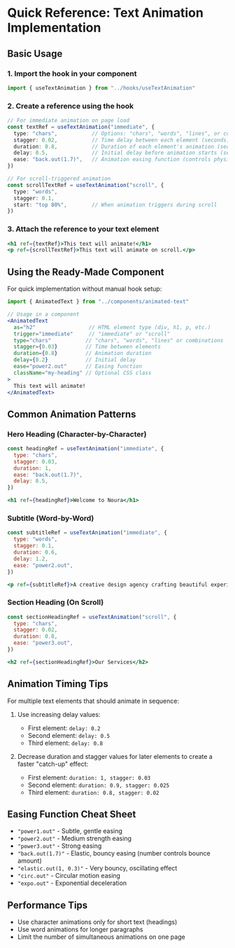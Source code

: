 # Quick Reference: Text Animation Implementation

## Basic Usage

### 1. Import the hook in your component

```typescript
import { useTextAnimation } from "../hooks/useTextAnimation"
```

### 2. Create a reference using the hook

```typescript
// For immediate animation on page load
const textRef = useTextAnimation("immediate", {
  type: "chars",           // Options: "chars", "words", "lines", or combinations like "chars,words"
  stagger: 0.02,           // Time delay between each element (seconds)
  duration: 0.8,           // Duration of each element's animation (seconds)
  delay: 0.5,              // Initial delay before animation starts (seconds)
  ease: "back.out(1.7)",   // Animation easing function (controls physics)
})

// For scroll-triggered animation
const scrollTextRef = useTextAnimation("scroll", {
  type: "words",
  stagger: 0.1,
  start: "top 80%",        // When animation triggers during scroll
})
```

### 3. Attach the reference to your text element

```jsx
<h1 ref={textRef}>This text will animate!</h1>
<p ref={scrollTextRef}>This text will animate on scroll.</p>
```

## Using the Ready-Made Component

For quick implementation without manual hook setup:

```jsx
import { AnimatedText } from "../components/animated-text"

// Usage in a component
<AnimatedText 
  as="h2"                 // HTML element type (div, h1, p, etc.)
  trigger="immediate"     // "immediate" or "scroll"
  type="chars"           // "chars", "words", "lines" or combinations
  stagger={0.03}         // Time between elements
  duration={0.8}         // Animation duration
  delay={0.2}            // Initial delay
  ease="power2.out"      // Easing function
  className="my-heading" // Optional CSS class
>
  This text will animate!
</AnimatedText>
```

## Common Animation Patterns

### Hero Heading (Character-by-Character)

```jsx
const headingRef = useTextAnimation("immediate", {
  type: "chars",
  stagger: 0.03,
  duration: 1,
  ease: "back.out(1.7)",
  delay: 0.5,
})

<h1 ref={headingRef}>Welcome to Noura</h1>
```

### Subtitle (Word-by-Word)

```jsx
const subtitleRef = useTextAnimation("immediate", {
  type: "words",
  stagger: 0.1,
  duration: 0.6,
  delay: 1.2,
  ease: "power2.out",
})

<p ref={subtitleRef}>A creative design agency crafting beautiful experiences</p>
```

### Section Heading (On Scroll)

```jsx
const sectionHeadingRef = useTextAnimation("scroll", {
  type: "chars",
  stagger: 0.02,
  duration: 0.8,
  ease: "power3.out",
})

<h2 ref={sectionHeadingRef}>Our Services</h2>
```

## Animation Timing Tips

For multiple text elements that should animate in sequence:

1. Use increasing delay values:
   - First element: `delay: 0.2`
   - Second element: `delay: 0.5`
   - Third element: `delay: 0.8`

2. Decrease duration and stagger values for later elements to create a faster "catch-up" effect:
   - First element: `duration: 1, stagger: 0.03`
   - Second element: `duration: 0.9, stagger: 0.025`
   - Third element: `duration: 0.8, stagger: 0.02`

## Easing Function Cheat Sheet

- `"power1.out"` - Subtle, gentle easing
- `"power2.out"` - Medium strength easing
- `"power3.out"` - Strong easing
- `"back.out(1.7)"` - Elastic, bouncy easing (number controls bounce amount)
- `"elastic.out(1, 0.3)"` - Very bouncy, oscillating effect
- `"circ.out"` - Circular motion easing
- `"expo.out"` - Exponential deceleration

## Performance Tips

- Use character animations only for short text (headings)
- Use word animations for longer paragraphs
- Limit the number of simultaneous animations on one page
